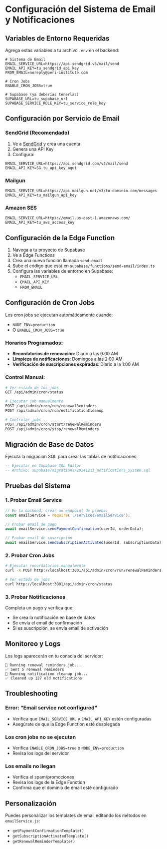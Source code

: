 # Configuración del Sistema de Email y Notificaciones

## Variables de Entorno Requeridas

Agrega estas variables a tu archivo `.env` en el backend:

```env
# Sistema de Email
EMAIL_SERVICE_URL=https://api.sendgrid.v3/mail/send
EMAIL_API_KEY=tu_sendgrid_api_key
FROM_EMAIL=noreply@peri-institute.com

# Cron Jobs
ENABLE_CRON_JOBS=true

# Supabase (ya deberías tenerlas)
SUPABASE_URL=tu_supabase_url
SUPABASE_SERVICE_ROLE_KEY=tu_service_role_key
```

## Configuración por Servicio de Email

### SendGrid (Recomendado)
1. Ve a [SendGrid](https://sendgrid.com) y crea una cuenta
2. Genera una API Key
3. Configura:
```env
EMAIL_SERVICE_URL=https://api.sendgrid.com/v3/mail/send
EMAIL_API_KEY=SG.tu_api_key_aqui
```

### Mailgun
```env
EMAIL_SERVICE_URL=https://api.mailgun.net/v3/tu-dominio.com/messages
EMAIL_API_KEY=tu_mailgun_api_key
```

### Amazon SES
```env
EMAIL_SERVICE_URL=https://email.us-east-1.amazonaws.com/
EMAIL_API_KEY=tu_aws_access_key
```

## Configuración de la Edge Function

1. Navega a tu proyecto de Supabase
2. Ve a Edge Functions
3. Crea una nueva función llamada `send-email`
4. Sube el código que está en `supabase/functions/send-email/index.ts`
5. Configura las variables de entorno en Supabase:
   - `EMAIL_SERVICE_URL`
   - `EMAIL_API_KEY`
   - `FROM_EMAIL`

## Configuración de Cron Jobs

Los cron jobs se ejecutan automáticamente cuando:
- `NODE_ENV=production` 
- O `ENABLE_CRON_JOBS=true`

### Horarios Programados:
- **Recordatorios de renovación**: Diario a las 9:00 AM
- **Limpieza de notificaciones**: Domingos a las 2:00 AM
- **Verificación de suscripciones expiradas**: Diario a la 1:00 AM

### Control Manual:
```bash
# Ver estado de los jobs
GET /api/admin/cron/status

# Ejecutar job manualmente
POST /api/admin/cron/run/renewalReminders
POST /api/admin/cron/run/notificationCleanup

# Controlar jobs
POST /api/admin/cron/start/renewalReminders
POST /api/admin/cron/stop/renewalReminders
```

## Migración de Base de Datos

Ejecuta la migración SQL para crear las tablas de notificaciones:

```sql
-- Ejecutar en Supabase SQL Editor
-- Archivo: supabase/migrations/20241213_notifications_system.sql
```

## Pruebas del Sistema

### 1. Probar Email Service
```javascript
// En tu backend, crear un endpoint de prueba:
const emailService = require('./services/emailService');

// Probar email de pago
await emailService.sendPaymentConfirmation(userId, orderData);

// Probar email de suscripción
await emailService.sendSubscriptionActivated(userId, subscriptionData);
```

### 2. Probar Cron Jobs
```bash
# Ejecutar recordatorios manualmente
curl -X POST http://localhost:3001/api/admin/cron/run/renewalReminders

# Ver estado de jobs
curl http://localhost:3001/api/admin/cron/status
```

### 3. Probar Notificaciones
Completa un pago y verifica que:
- Se crea la notificación en base de datos
- Se envía el email de confirmación
- Si es suscripción, se envía email de activación

## Monitoreo y Logs

Los logs aparecerán en tu consola del servidor:
```
🔔 Running renewal reminders job...
✅ Sent 5 renewal reminders
🧹 Running notification cleanup job...
✅ Cleaned up 127 old notifications
```

## Troubleshooting

### Error: "Email service not configured"
- Verifica que `EMAIL_SERVICE_URL` y `EMAIL_API_KEY` estén configuradas
- Asegúrate de que la Edge Function esté desplegada

### Los cron jobs no se ejecutan
- Verifica `ENABLE_CRON_JOBS=true` o `NODE_ENV=production`
- Revisa los logs del servidor

### Los emails no llegan
- Verifica el spam/promociones
- Revisa los logs de la Edge Function
- Confirma que el dominio de email esté configurado

## Personalización

Puedes personalizar los templates de email editando los métodos en `emailService.js`:
- `getPaymentConfirmationTemplate()`
- `getSubscriptionActivatedTemplate()`
- `getRenewalReminderTemplate()`